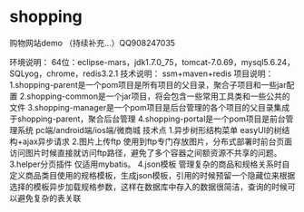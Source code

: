# shopping
购物网站demo 
（持续补充...）QQ908247035

环境说明：
64位：eclipse-mars，jdk1.7.0_75，tomcat-7.0.69，mysql5.6.24，SQLyog，chrome，redis3.2.1
技术说明：
ssm+maven+redis
项目说明：
1.shopping-parent是一个pom项目是所有项目的父目录，聚合子项目和一些jar配置
2.shopping-common是一个jar项目，将会包含一些常用工具类和一些公共的文件
3.shopping-manager是一个pom项目是后台管理的各个项目的父目录集成于shopping-parent，聚合后台管理
4.shopping-portal是一个pom项目是前台管理系统 pc端/android端/ios端/微商城
技术点
1.异步树形结构菜单 easyUI的树结构+ajax异步请求
2.图片上传ftp 使用到ftp专门存放图片，分布式部署时前台页面访问图片时候直接就访问ftp路径，避免了多个容器之间额资源不共享的问题。
3.helper分页插件 仅适用mybatis。
4.json模板 管理复杂的商品和规格关系时自定义商品类目使用的规格模板，生成json模板，引用的时候预留一个隐藏位来根据选择的模板异步加载规格参数，这样在数据库中存入的数据很简洁，查询的时候可以避免复杂的表关联
